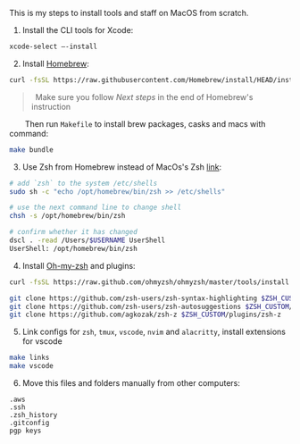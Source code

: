 This is my steps to install tools and staff on MacOS from scratch.

1. Install the CLI tools for Xcode:

```bash
xcode-select —-install
```

2. Install [Homebrew](https://brew.sh/):
```bash
curl -fsSL https://raw.githubusercontent.com/Homebrew/install/HEAD/install.sh | bash
```
> &ensp;Make sure you follow *Next steps* in the end of Homebrew's instruction

&emsp;&emsp;Then run `Makefile` to install brew packages, casks and macs with command:

```bash
make bundle
```

3. Use Zsh from Homebrew instead of MacOs's Zsh [link](https://cyishere.medium.com/update-zsh-on-macos-f9de96373a43):

```bash
# add `zsh` to the system /etc/shells
sudo sh -c "echo /opt/homebrew/bin/zsh >> /etc/shells"

# use the next command line to change shell
chsh -s /opt/homebrew/bin/zsh

# confirm whether it has changed
dscl . -read /Users/$USERNAME UserShell
UserShell: /opt/homebrew/bin/zsh
```

4. Install [Oh-my-zsh](https://ohmyz.sh/) and plugins:

```bash
curl -fsSL https://raw.github.com/ohmyzsh/ohmyzsh/master/tools/install.sh | bash
```
```bash
git clone https://github.com/zsh-users/zsh-syntax-highlighting $ZSH_CUSTOM/plugins/zsh-syntax-highlighting
git clone https://github.com/zsh-users/zsh-autosuggestions $ZSH_CUSTOM/plugins/zsh-autosuggestions
git clone https://github.com/agkozak/zsh-z $ZSH_CUSTOM/plugins/zsh-z
```

5. Link configs for `zsh`, `tmux`, `vscode`, `nvim` and `alacritty`, install extensions for vscode

```bash
make links
make vscode
```

6. Move this files and folders manually from other computers:

```
.aws
.ssh
.zsh_history
.gitconfig
pgp keys
```
